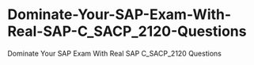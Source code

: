 # Dominate-Your-SAP-Exam-With-Real-SAP-C_SACP_2120-Questions
Dominate Your SAP Exam With Real SAP C_SACP_2120 Questions

